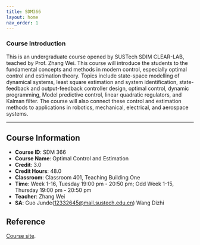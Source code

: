 ```yaml
---
title: SDM366
layout: home
nav_order: 1
---
```


### Course Introduction

This is an undergraduate course opened by SUSTech SDIM CLEAR-LAB, teached by Prof. Zhang Wei. This course will introduce the students to the fundamental concepts and methods in modern control, especially optimal control and estimation theory. Topics include state-space modelling of dynamical systems, least square estimation and system identification, state-feedback and output-feedback controller design, optimal control, dynamic programming, Model predictive control, linear quadratic regulators, and Kalman filter. The course will also connect these control and estimation methods to applications in robotics, mechanical, electrical, and aerospace systems.

----

## Course Information

- **Course ID**: SDM 366
- **Course Name**: Optimal Control and Estimation
- **Credit**: 3.0	
- **Credit Hours**: 48.0
- **Classroom**: Classroom 401, Teaching Building One
- **Time**: Week 1-16, Tuesday 19:00 pm - 20:50 pm; Odd Week 1-15, Thursday 19:00 pm - 20:50 pm
- **Teacher**: Zhang Wei
- **SA**: Guo Junde(12332645@mail.sustech.edu.cn) Wang Dizhi

## Reference

[Course site](https://clearlab-sustech.github.io/SDM366-Sp24).